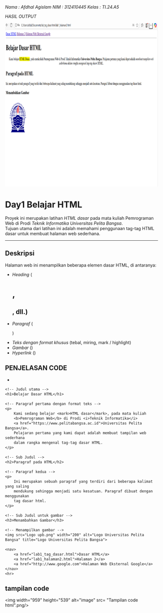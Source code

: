 *Nama : Afdhal Agislam*
*NIM : 312410445*
*Kelas : TI.24.A5*

*HASIL OUTPUT*

<img width="959" height="539" alt="image" src=Gambar.png />

# Day1 Belajar HTML

Proyek ini merupakan latihan *HTML dasar* pada mata kuliah Pemrograman Web di Prodi *Teknik Informatika Universitas Pelita Bangsa*.  
Tujuan utama dari latihan ini adalah memahami penggunaan tag-tag HTML dasar untuk membuat halaman web sederhana.

---

## Deskripsi
Halaman web ini menampilkan beberapa elemen dasar HTML, di antaranya:
- *Heading* (<h1>, <h2>, dll.)
- *Paragraf* (<p>)
- *Teks dengan format khusus* (tebal, miring, mark / highlight)
- *Gambar* (<img>)
- *Hyperlink* (<a>)

## PENJELASAN CODE
- <!DOCTYPE html>
<html>
<head>
    <title>Tag HTML Dasar</title>
    <meta charset="UTF-8">
</head>
<body>

    <!-- Judul utama -->
    <h1>Belajar Dasar HTML</h1>

    <!-- Paragraf pertama dengan format teks -->
    <p>
        Kami sedang belajar <mark>HTML dasar</mark>, pada mata kuliah 
        <b>Pemrograman Web</b> di Prodi <i>Teknik Informatika</i> 
        <a href="https://www.pelitabangsa.ac.id">Universitas Pelita Bangsa</a>. 
        Pelajaran pertama yang kami dapat adalah membuat tampilan web sederhana 
        dalam rangka mengenal tag-tag dasar HTML.
    </p>

    <!-- Sub Judul -->
    <h2>Paragraf pada HTML</h2>

    <!-- Paragraf kedua -->
    <p>
        Ini merupakan sebuah paragraf yang terdiri dari beberapa kalimat yang saling 
        mendukung sehingga menjadi satu kesatuan. Paragraf dibuat dengan menggunakan 
        tag dasar html.
    </p>

    <!-- Sub Judul untuk gambar -->
    <h3>Menambahkan Gambar</h3>

    <!-- Menampilkan gambar -->
    <img src="Logo upb.png" width="200" alt="Logo Universitas Pelita Bangsa" title="Logo Universitas Pelita Bangsa">

    <nav> 
        <a href="lab1_tag_dasar.html">Dasar HTML</a> 
        <a href="lab1_halaman2.html">Halaman 2</a> 
        <a href="http://www.google.com">Halaman Web Eksternal Google</a> 
    </nav> 
    <hr> 

</body>
</html>

## tampilan code

<img width="959" height="539" alt="image" src= "Tampilan code html".png/>


